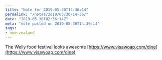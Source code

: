```yaml
---
title: "Note for 2019-05-30T14:36:14"
permalink: "/notes/2019/05/30/14-36/"
date: "2019-05-30T02:36:14Z"
meta: "note posted on 2019-05-30T14:36:14"
tags:
- new-zealand
---
```

The Welly food festival looks awesome [https://www.visawoap.com/dine](https://www.visawoap.com/dine)

